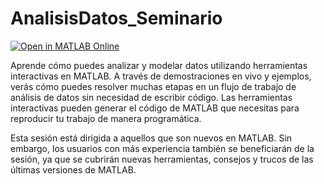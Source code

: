 # AnalisisDatos_Seminario
[![Open in MATLAB Online](https://www.mathworks.com/images/responsive/global/open-in-matlab-online.svg)](https://matlab.mathworks.com/open/github/v1?repo=gabyarellano/AnalisisDatos_Seminario&file=Analisis_Resuelto.mlx)

Aprende cómo puedes analizar y modelar datos utilizando herramientas interactivas en MATLAB. A través de demostraciones en vivo y ejemplos, verás cómo puedes resolver muchas etapas en un flujo de trabajo de análisis de datos sin necesidad de escribir código. Las herramientas interactivas pueden generar el código de MATLAB que necesitas para reproducir tu trabajo de manera programática. 

Esta sesión está dirigida a aquellos que son nuevos en MATLAB. Sin embargo, los usuarios con más experiencia también se beneficiarán de la sesión, ya que se cubrirán nuevas herramientas, consejos y trucos de las últimas versiones de MATLAB.
